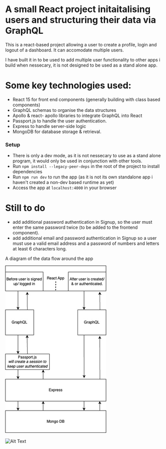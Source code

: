 
# A small React project initaitalising users and structuring their data via GraphQL

This is a react-based project allowing a user to create a profile, login and logout of a dashboard. It can accomodate multiple users.

I have built it in to be used to add multiple user functionality to other apps i build when nessecary, it is not designed to be used as a stand alone app.

# Some key technologies used:
- React 15 for front end components (generally building with class based components)
- GraphQL schemas to organise the data structures
- Apollo & react- apollo libraries to integrate GraphQL into React
- Passport.js to handle the user authentication.
- Express to handle server-side logic
- MongoDB for database storage & retrieval.

### Setup
- There is only a dev mode, as it is not nessecary to use as a stand alone program, it would only be used in conjunction with other tools.
- Run `npm install --legacy-peer-deps` in the root of the project to install dependencies
- Run `npm run dev` to run the app (as it is not its own standalone app i haven't created a non-dev based runtime as yet)
- Access the app at `localhost:4000` in your browser
  
# Still to do

- add additional password authentication in Signup, so the user must enter the same password twice (to be added to the frontend component).
- add additional email and password authentication in Signup so a user must use a valid email address and a password of numbers and letters at least 6 characters long.

A diagram of the data flow around the app

![Alt Text](SignupAppDataFlow.jpg)

![Alt Text](ReactComponentAuthorisationApp.jpg)
